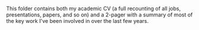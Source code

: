 This folder contains both my academic CV (a full recounting of all jobs, presentations, papers, and so on) and a 2-pager with a summary of most of the key work I've been involved in over the last few years.
